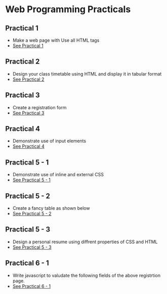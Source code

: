 # Web Programming Practicals

## Practical 1
- Make a web page with Use all HTML tags
- [See Practical 1](./prac1/)

## Practical 2
- Design your class timetable using HTML and display it in tabular format 
- [See Practical 2](./prac2/)

## Practical 3
- Create a registration form 
- [See Practical 3](./prac3/)

## Practical 4
- Demonstrate use of input elements
- [See Practical 4](./prac4/)

## Practical 5 - 1
- Demonstrate use of inline and external CSS
- [See Practical 5 - 1](./prac5_1/)

## Practical 5 - 2
- Create a fancy table as shown below
- [See Practical 5 - 2](./prac5_2/)

## Practical 5 - 3
- Design a personal resume using diffrent properties of CSS and HTML
- [See Practical 5 - 3](./prac5_3/)

## Practical 6 - 1
- Write javascript to valudate the following fields of the above registrtion page. 
- [See Practical 6 - 1](./prac6_1/)